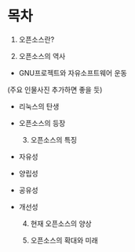 # 목차

1. 오픈소스란? 

2. 오픈소스의 역사

* GNU프로젝트와 자유소프트웨어 운동

\(주요 인물사진 추가하면 좋을 듯\)

* 리눅스의 탄생

* 오픈소스의 등장

    3. 오픈소스의 특징

* 자유성

* 양립성
* 공유성
* 개선성

    4. 현재 오픈소스의 양상

    5. 오픈소스의 확대와 미래



